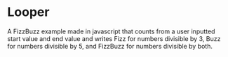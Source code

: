 # Looper
A FizzBuzz example made in javascript that counts from a user inputted start value and end value and writes Fizz for numbers divisible by 3, Buzz for numbers divisible by 5, and FizzBuzz for numbers divisible by both.
